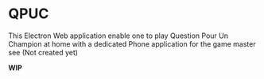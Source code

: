 # QPUC

This Electron Web application enable one to play Question Pour Un Champion at home with a dedicated Phone application for the game master see (Not created yet) 

**WIP**
